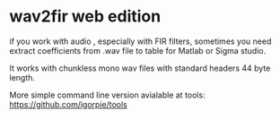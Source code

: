 # wav2fir web edition
if you work with audio , especially with FIR filters, sometimes you need extract coefficients from .wav file to table for Matlab or Sigma studio.

It works with chunkless mono wav files with standard headers 44 byte length.

More simple command line version avialable at tools: https://github.com/igorpie/tools
